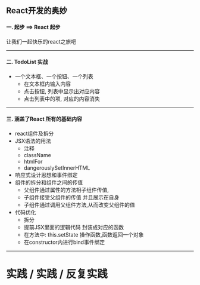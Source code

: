 ## React开发的奥妙

#### 一. 起步 ==> React 起步

让我们一起快乐的react之旅吧

------

#### 二. TodoList 实战

+ 一个文本框、一个按钮、一个列表
  + 在文本框内输入内容
  + 点击按钮,  列表中显示出对应内容
  + 点击列表中的项,  对应的内容消失

------

#### 三. 涵盖了React 所有的基础内容

+ react组件及拆分
+ JSX语法的用法
  + 注释
  + className
  + htmlFor
  + dangerouslySetInnerHTML
+ 响应式设计思想和事件绑定
+ 组件的拆分和组件之间的传值
  + 父组件通过属性的方法相子组件传值,
  + 子组件接受父组件的传值 并且展示在自身
  + 子组件通过调用父组件方法,从而改变父组件的值
+ 代码优化
  + 拆分
  + 提前JSX里面的逻辑代码 封装成对应的函数 
  + 在方法中: this.setState 操作函数,函数返回一个对象
  + 在constructor内进行bind事件绑定

------

# 实践 / 实践 / 反复实践
